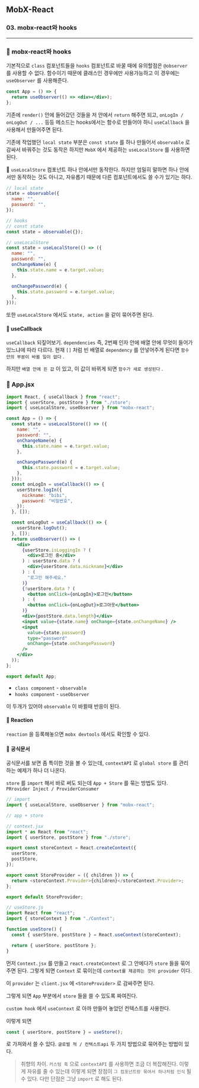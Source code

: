 ## MobX-React

### 03. mobx-react와 hooks

---

### 📌 mobx-react와 hooks

기본적으로 `class` 컴포넌트들을 `hooks` 컴포넌트로 바꿀 때에 유의할점은 `@observer` 를 사용할 수 없다.
함수이기 때문에 클래스인 경우에만 사용가능하고 이 경우에는 `useObserver` 를 사용해준다.

```jsx
const App = () => {
  return useObserver(() => <div></div>);
};
```

기존에 `render()` 안에 들어갔던 것들을 저 안에서 `return` 해주면 되고, `onLogIn / onLogOut / ...` 등등 메소드는 hooks에서는 함수로 만들어야 하니 `useCallback` 을 사용해서 만들어주면 된다.

기존에 작업했던 `local state` 부분은 `const state` 를 하나 만들어서 `observable` 로 감싸서 바꿔주는 것도 동작은 하지만 `MobX` 에서 제공하는 `useLocalStore` 를 사용하면 된다.

📍 `useLocalStore` 컴포넌트 하나 안에서만 동작한다. 하지만 엄밀히 말하면 하나 안에서만 동작하는 것도 아니고, 자유롭기 때문에 다른 컴포넌트에서도 쓸 수가 있기는 하다.

```jsx
// local state
state = observable({
  name: "",
  password: "",
});

// hooks
// const state
const state = observable({});

// useLocalStore
const state = useLocalStore(() => ({
  name: "",
  password: "",
  onChangeName(e) {
    this.state.name = e.target.value;
  },

  onChangePassword(e) {
    this.state.password = e.target.value;
  },
}));
```

또한 `useLocalStore` 에서도 `state, action` 을 같이 묶어주면 된다.

#### 📍 useCallback

`useCallback` 되짚어보기.
`dependencies` 즉, 2번째 인자 안에 배열 안에 무엇이 들어가있느냐에 따라 다르다. 현재 `[]` 처럼 빈 배열로 `dependency` 를 안넣어주게 된다면 `함수 안의 부분이 바뀔 일이 없다` .

하지만 `배열 안에 든 값` 이 있고, 이 값이 바뀌게 되면 `함수가 새로 생성된다` .

### 📌 App.jsx

```jsx
import React, { useCallback } from "react";
import { userStore, postStore } from "./store";
import { useLocalStore, useObserver } from "mobx-react";

const App = () => {
  const state = useLocalStore(() => ({
    name: "",
    password: "",
    onChangeName(e) {
      this.state.name = e.target.value;
    },

    onChangePassword(e) {
      this.state.password = e.target.value;
    },
  }));
  const onLogIn = useCallback(() => {
    userStore.logIn({
      nickname: "bibi",
      password: "비밀번호",
    });
  }, []);

  const onLogOut = useCallback(() => {
    userStore.logOut();
  }, []);
  return useObserver(() => (
    <div>
      {userStore.isLoggingIn ? (
        <div>로그인 중</div>
      ) : userStore.data ? (
        <div>{userStore.data.nickname}</div>
      ) : (
        "로그인 해주세요."
      )}
      {!userStore.data ? (
        <button onClick={onLogIn}>로그인</button>
      ) : (
        <button onClick={onLogOut}>로그아웃</button>
      )}
      <div>{postStore.data.length}</div>
      <input value={state.name} onChange={state.onChangeName} />
      <input
        value={state.password}
        type="password"
        onChange={state.onChangePassword}
      />
    </div>
  ));
};

export default App;
```

- `class component` - `observable`
- `hooks component` - `useObserver`

이 두개가 있어야 `observable` 이 바뀔때 반응이 된다.

#### 📍 Reaction

`reaction` 을 등록해놓으면 `mobx devtools` 에서도 확인할 수 있다.

#### 📍 공식문서

공식문서를 보면 좀 특이한 것을 볼 수 있는데, `contextAPI` 로 `global store` 를 관리하는 예제가 하나 더 나온다.

`store` 를 `import` 해서 바로 써도 되는데 `App + Store` 를 묶는 방법도 있다.
`PRrovider Inject / ProviderConsumer`

```js
// import
import { useLocalStore, useObserver } from "mobx-react";

// app + store

// context.jsx
import * as React from "react";
import { userStore, postStore } from "./store";

export const storeContext = React.createContext({
  userStore,
  postStore,
});

export const StoreProvider = ({ children }) => {
  return <storeContext.Provider>{children}</storeContext.Provider>;
};

export default StoreProvider;

// useStore.js
import React from "react";
import { storeContext } from "./Context";

function useStore() {
  const { userStore, postStore } = React.useContext(storeContext);

  return { userStore, postStore };
}
```

먼저 `Context.jsx` 를 만들고 `react.createContext` 로 그 안에다가 `store` 들을 묶어주면 된다. 그렇게 되면 `Context` 로 묶이는데 `context를 제공하는 것이 provider` 이다.

이 `provider` 는 `client.jsx` 에 `<StoreProvider>` 로 감싸주면 된다.

그렇게 되면 `App` 부분에서 `store` 들을 쓸 수 있도록 짜여진다.

`custom hook` 에서 `useContext` 로 아까 만들어 놓았던 컨텍스트를 사용한다.

이렇게 되면

```jsx
const { userStore, postStore } = useStore();
```

로 가져와서 쓸 수 있다. `글로벌 적 / 컨텍스트api` 두 가지 방법으로 묶어주는 방법이 있다.

> 취향의 차이.
> `커스텀 훅` 으로 `contextAPI` 를 사용하면 조금 더 복잡해진다. 이렇게 자유를 줄 수 있는데 이렇게 되면 장점이 `그 컴포넌트랑 묶여서 하나처럼 인식` 될 수 있다. 다만 단점은 그냥 `import` 로 해도 된다.
